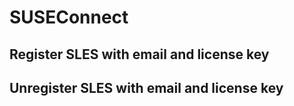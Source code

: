 # SUSEConnect

## Register SLES with email and license key  


## Unregister SLES with email and license key 

